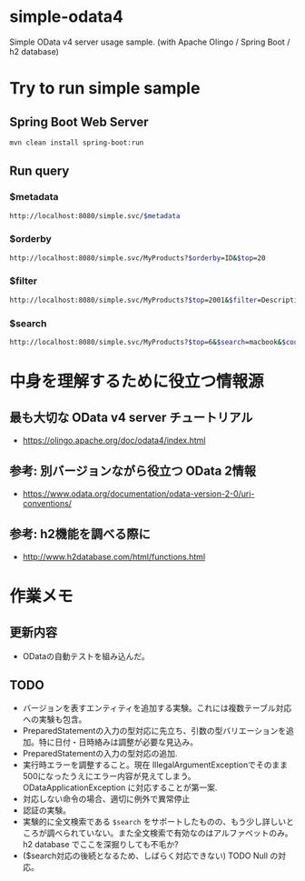# simple-odata4

Simple OData v4 server usage sample. (with Apache Olingo / Spring Boot / h2 database)

# Try to run simple sample

## Spring Boot Web Server

```sh
mvn clean install spring-boot:run
```

## Run query

### $metadata

```sh
http://localhost:8080/simple.svc/$metadata
```

### $orderby

```sh
http://localhost:8080/simple.svc/MyProducts?$orderby=ID&$top=20
```

### $filter

```sh
http://localhost:8080/simple.svc/MyProducts?$top=2001&$filter=Description eq 'MacBook Pro (13-inch, 2020, Thunderbolt 3ポートx 4)' and ID eq 1.0&$count=true&$select=ID,Name
```

### $search

```sh
http://localhost:8080/simple.svc/MyProducts?$top=6&$search=macbook&$count=true&$select=ID
```

# 中身を理解するために役立つ情報源

## 最も大切な OData v4 server チュートリアル

- https://olingo.apache.org/doc/odata4/index.html

## 参考: 別バージョンながら役立つ OData 2情報

- https://www.odata.org/documentation/odata-version-2-0/uri-conventions/

## 参考: h2機能を調べる際に

- http://www.h2database.com/html/functions.html

# 作業メモ

## 更新内容

- ODataの自動テストを組み込んだ。

## TODO

- バージョンを表すエンティティを追加する実験。これには複数テーブル対応への実験も包含。
- PreparedStatementの入力の型対応に先立ち、引数の型バリエーションを追加。特に日付・日時絡みは調整が必要な見込み。
- PreparedStatementの入力の型対応の追加.
- 実行時エラーを調整すること。現在 IllegalArgumentExceptionでそのまま500になったうえにエラー内容が見えてしまう。ODataApplicationException に対応することが第一案.
- 対応しない命令の場合、適切に例外で異常停止
- 認証の実験。
- 実験的に全文検索である `$search` をサポートしたものの、もう少し詳しいところが調べられていない。また全文検索で有効なのはアルファベットのみ。h2 database でここを深掘りしても不毛か?
- ($search対応の後続となるため、しばらく対応できない) TODO Null の対応。
